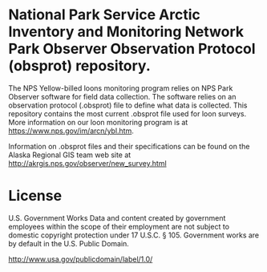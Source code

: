 # National Park Service Arctic Inventory and Monitoring Network Park Observer Observation Protocol (obsprot) repository.
The NPS Yellow-billed loons monitoring program relies on NPS Park Observer software for field data collection. The software relies on an observation protocol (.obsprot) file to define what data is collected. This repository contains the most current .obsprot file used for loon surveys. More information on our loon monitoring program is at https://www.nps.gov/im/arcn/ybl.htm.

Information on .obsprot files and their specifications can be found on the Alaska Regional GIS team web site at http://akrgis.nps.gov/observer/new_survey.html

# License
U.S. Government Works
Data and content created by government employees within the scope of their employment are not subject to domestic copyright protection under 17 U.S.C. § 105. Government works are by default in the U.S. Public Domain. 

http://www.usa.gov/publicdomain/label/1.0/
